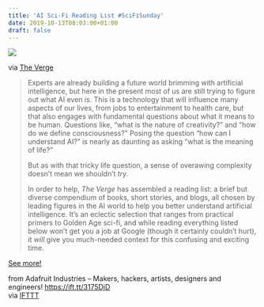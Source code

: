 ```yaml
---
title: 'AI Sci-Fi Reading List #SciFiSunday'
date: 2019-10-13T08:03:00+01:00
draft: false
---
```


![](https://cdn-blog.adafruit.com/uploads/2019/10/VRG_ILLO_3180_AI_001.0-600x337.jpg)

via [The Verge](https://www.theverge.com/2019/1/29/18200585/understand-ai-artificial-intelligence-reading-list-books-scifi)

> Experts are already building a future world brimming with artificial intelligence, but here in the present most of us are still trying to figure out what AI even _is_. This is a technology that will influence many aspects of our lives, from jobs to entertainment to health care, but that also engages with fundamental questions about what it means to be human. Questions like, “what is the nature of creativity?” and “how do we define consciousness?” Posing the question “how can I understand AI?” is nearly as daunting as asking “what is the meaning of life?”
> 
> But as with that tricky life question, a sense of overawing complexity doesn’t mean we shouldn’t _try_.
> 
> In order to help, _The Verge_ has assembled a reading list: a brief but diverse compendium of books, short stories, and blogs, all chosen by leading figures in the AI world to help you better understand artificial intelligence. It’s an eclectic selection that ranges from practical primers to Golden Age sci-fi, and while reading everything listed below won’t get you a job at Google (though it certainly couldn’t hurt), it _will_ give you much-needed context for this confusing and exciting time.

[See more!](https://www.theverge.com/2019/1/29/18200585/understand-ai-artificial-intelligence-reading-list-books-scifi)

  
  
from Adafruit Industries – Makers, hackers, artists, designers and engineers! https://ift.tt/3175DjD  
via [IFTTT](https://ifttt.com/?ref=da&site=blogger)
